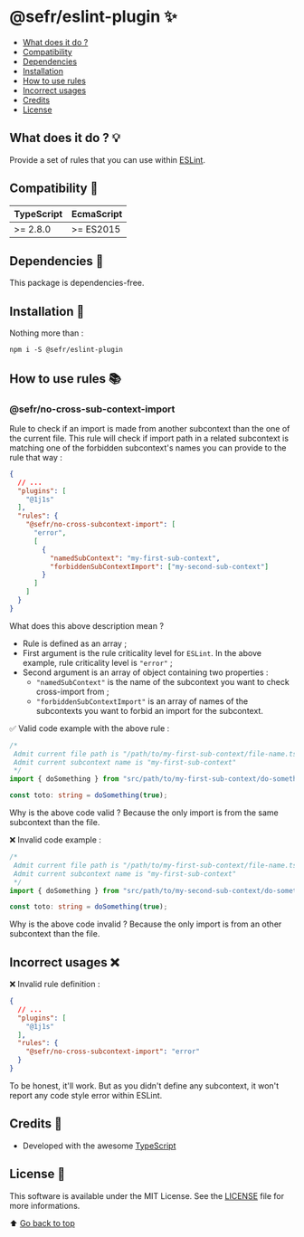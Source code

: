 # @sefr/eslint-plugin ✨

- [What does it do ?](#what-does-it-do--)
- [Compatibility](#compatibility-)
- [Dependencies](#dependencies-)
- [Installation](#installation-)
- [How to use rules](#how-to-use-rules-)
- [Incorrect usages](#incorrect-usages-)
- [Credits](#credits-)
- [License](#license-)

## What does it do ? 💡

Provide a set of rules that you can use within [ESLint](https://eslint.org/).

## Compatibility 🔧

| TypeScript | EcmaScript |
|------------|------------|
| \>= 2.8.0  | \>= ES2015 |

## Dependencies 🎱

This package is dependencies-free.

## Installation 💾

Nothing more than :

```shell
npm i -S @sefr/eslint-plugin
```

## How to use rules 📚

### @sefr/no-cross-sub-context-import

Rule to check if an import is made from another subcontext than the one of the current file. This rule will check if 
import path in a related subcontext is matching one of the forbidden subcontext's names you can provide to the rule
that way :

```json
{
  // ...
  "plugins": [
    "@1j1s"
  ],
  "rules": {
    "@sefr/no-cross-subcontext-import": [
      "error",
      [
        {
          "namedSubContext": "my-first-sub-context",
          "forbiddenSubContextImport": ["my-second-sub-context"]
        }
      ]
    ]
  }
}
```

What does this above description mean ?

- Rule is defined as an array ;
- First argument is the rule criticality level for `ESLint`. In the above example, rule criticality level is `"error"` ;
- Second argument is an array of object containing two properties :
  - `"namedSubContext"` is the name of the subcontext you want to check cross-import from ;
  - `"forbiddenSubContextImport"` is an array of names of the subcontexts you want to forbid an import for the subcontext.

✅ Valid code example with the above rule :

```typescript
/*
 Admit current file path is "/path/to/my-first-sub-context/file-name.ts"
 Admit current subcontext name is "my-first-sub-context"
 */
import { doSomething } from "src/path/to/my-first-sub-context/do-something.ts";

const toto: string = doSomething(true);
```

Why is the above code valid ? Because the only import is from the same subcontext than the file.

❌ Invalid code example :

```typescript
/*
 Admit current file path is "/path/to/my-first-sub-context/file-name.ts"
 Admit current subcontext name is "my-first-sub-context"
 */
import { doSomething } from "src/path/to/my-second-sub-context/do-something.ts";

const toto: string = doSomething(true);
```

Why is the above code invalid ? Because the only import is from an other subcontext than the file.

## Incorrect usages ❌

❌ Invalid rule definition :

```json
{
  // ...
  "plugins": [
    "@1j1s"
  ],
  "rules": {
    "@sefr/no-cross-subcontext-import": "error"
  }
}
```

To be honest, it'll work. But as you didn't define any subcontext, it won't report any code style error within ESLint.

## Credits 📎

+ Developed with the awesome [TypeScript](https://www.typescriptlang.org/)

## License 📜

This software is available under the MIT License. See the [LICENSE](LICENSE.md) file for more informations.

⬆️ [Go back to top](#sefrnullable-)
